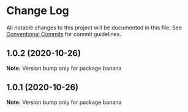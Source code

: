 # Change Log

All notable changes to this project will be documented in this file.
See [Conventional Commits](https://conventionalcommits.org) for commit guidelines.

## 1.0.2 (2020-10-26)

**Note:** Version bump only for package banana





## 1.0.1 (2020-10-26)

**Note:** Version bump only for package banana
